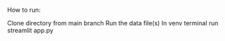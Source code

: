 How to run:

Clone directory from main branch
Run the data file(s)
In venv terminal run streamlit app.py
